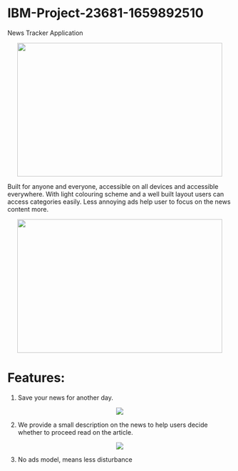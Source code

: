 # IBM-Project-23681-1659892510
News Tracker Application

<p align="center">
<img width="460" height="300" src="https://user-images.githubusercontent.com/59393736/204073880-67972d8a-e8ed-47d3-8f58-2c2cae07c9a8.png">
</p>

Built for anyone and everyone, accessible on all devices and accessible everywhere. With light colouring scheme and a well built layout users can access categories easily. Less annoying ads help user to focus on the news content more.

<p align="center">
<img width="460" height="300" src="https://user-images.githubusercontent.com/59393736/204075057-518c9660-13ed-40ed-8561-f15fa3763870.png">
</p>

# Features:
1. Save your news for another day.
<p align="center">
<img src="https://user-images.githubusercontent.com/59393736/204075285-0c05b544-e07c-414e-834f-2e150b187faa.jpeg">
</p>

2. We provide a small description on the news to help users decide whether to proceed read on the article.
<p align="center">
<img src="https://user-images.githubusercontent.com/59393736/204075529-58462b70-116f-4a05-aaf6-549c1f67a7bb.jpeg">
</p>

3. No ads model, means less disturbance





